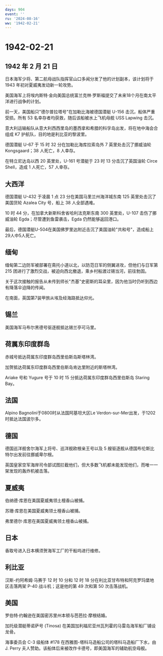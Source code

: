 ```yaml
---
days: 904
event: ''
ru: '2024-08-16'
ww: '1942-02-21'
---
```


# 1942-02-21

## 1942 年 2 月 21 日

日本海军少将、第二航母战队指挥官山口多闻分发了他的计划副本，该计划将于
1943 年初对夏威夷发动新一轮攻势。

美国海军上将埃内斯特·金向美国总统富兰克林·罗斯福提交了未来18个月在南太平洋进行战争的计划。

前一天，美国船只"德尔普拉塔号"在加勒比海被德国潜艇 U-156
击沉，船体严重受损。所有 53 名幸存者均获救，随后该船被水上飞机母舰 USS
Lapwing 击沉。

意大利运输船队从意大利西西里岛的墨西拿和希腊的科孚岛出发，将在地中海会合组成
K7 护航队，目的地是利比亚的黎波里。

德国潜艇 U-67 于 15 时 32 分在加勒比海库拉索岛外 7 英里处击沉了挪威油轮
Kongsgaard；38 人死亡，8 人幸存。

在特立尼达岛以西 20 英里处，U-161 号潜艇于 23 时 13 分击沉了英国油轮
Circe Shell，造成 1 人死亡，57 人幸存。

## 大西洋

德国潜艇 U-432 于凌晨 1 点 23 分在美国马里兰州海洋城东南 125
英里处击沉了美国货轮 Azalea City 号，船上 38 人全部遇难。

10 时 44 分，在加拿大新斯科舍省哈利法克斯东南 300 英里处，U-107
击伤了挪威油轮 Egda；尽管遭到鱼雷袭击，Egda 仍然能够返回港口。

最后，德国潜艇U-504在美国佛罗里达附近击沉了美国油轮"共和号"，造成船上29人中5人死亡。

## 缅甸

缅甸第二边防军被部署在斋托小道以北，以防范日军的侧翼进攻，但他们与日军第
215 团进行了激烈交战，被迫向西北撤退，乘乡村船渡过锡当河，前往勃固。

关于这次接触的报告从未传到师长"杰基"史密斯的耳朵里，因为他当时仍听到西边有降落伞迫降的传闻。

在南面，英国第7装甲旅从埃及经海路抵达仰光。

## 锡兰

美国海军马布尔黑德号驱逐舰抵达锡兰亭可马里。

## 荷属东印度群岛

赤城号抵达荷属东印度群岛西里伯斯岛斯塔林湾。

加贺抵达荷属东印度群岛西里伯斯岛肯达里附近的斯塔林湾。

Ariake 号和 Yugure 号于 10 时 15 分抵达荷属东印度群岛西里伯斯岛 Staring
Bay。

## 法国

Alpino Bagnolini于0800时从法国阿基坦大区Le
Verdon-sur-Mer出发，于1202时抵达法国波尔多。

## 德国

德国巡洋舰舍尔海军上将号、巡洋舰欧根亲王号以及 5
艘驱逐舰从德国布伦斯比特尔出发前往挪威卑尔根。

英国皇家空军海岸司令部试图拦截他们，但大多数飞机都未能发现他们，而唯一一架发现的轰炸机被击落。

## 夏威夷

伯纳德·库恩在美国夏威夷领土檀香山被捕。

苏珊·库恩在美国夏威夷领土檀香山被捕。

弗里德尔·库恩在美国夏威夷领土檀香山被捕。

## 日本

香取号进入日本横须贺海军工厂的干船坞进行维修。

## 利比亚

汉斯-约阿希姆·马赛于 12 时 10 分和 12 时 18
分在利比亚甘布特和阿克罗玛堡地区击落两架 P-40 战斗机；这是他的第 49
次和第 50 次击落战机。

## 美国

罗伯特·约翰逊在美国密苏里州本顿与芭芭拉·摩根结婚。

加托级潜艇蒂诺萨号 (Tinosa)
在美国加利福尼亚州瓦列霍的马雷岛海军船厂铺设龙骨。

海事委员会 C-3 级船体 #178 在西雅图-塔科马造船公司的塔科马造船厂下水，由
J. Perry 夫人赞助。该船体后来被改作卡德号，即美国海军的辅助航空母舰。